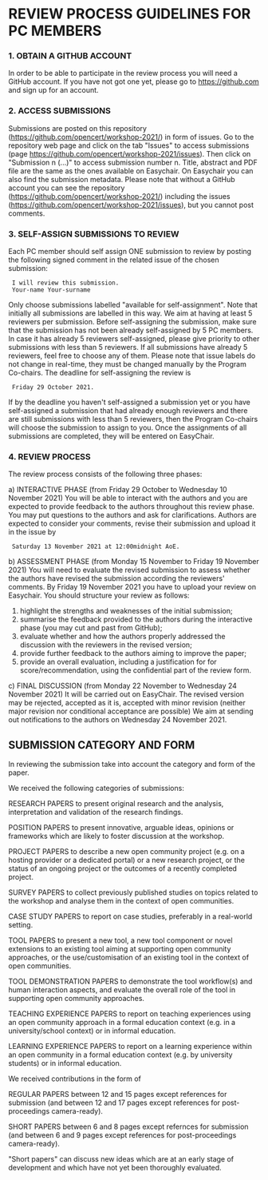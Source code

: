 # REVIEW PROCESS GUIDELINES FOR PC MEMBERS

### 1. OBTAIN A GITHUB ACCOUNT
In order to be able to participate in the review process you will need a GitHub account.
If you have not got one yet, please go to https://github.com and sign up for an account.


### 2. ACCESS SUBMISSIONS
Submissions are posted on this repository (https://github.com/opencert/workshop-2021/) in form of issues.
Go to the repository web page and click on the tab "Issues" to access submissions
(page https://github.com/opencert/workshop-2021/issues).
Then click on "Submission n (...)" to access submission number n. Title, abstract and PDF file are the same
as the ones available on Easychair. On Easychair you can also find the submission metadata.
Please note that without a GitHub account you can see the repository (https://github.com/opencert/workshop-2021/)
including the issues (https://github.com/opencert/workshop-2021/issues), but you cannot post comments.


### 3. SELF-ASSIGN SUBMISSIONS TO REVIEW
Each PC member should self assign ONE submission to review by posting the following signed comment in the related issue
of the chosen submission:

     I will review this submission.
     Your-name Your-surname
     
Only choose submissions labelled "available for self-assignment". Note that initially all submissions are labelled in this way.
We aim at having at least 5 reviewers per submission. Before self-assigning the submission, make sure that the submission has
not been already self-assigned by 5 PC members. In case it has already 5 reviewers self-assigned, please give priority
to other submissions with less than 5 reviewers.
If all submissions have already 5 reviewers, feel free to choose any of them.
Please note that issue labels do not change in real-time, they must be changed manually by the Program Co-chairs.
The deadline for self-assigning the review is

     Friday 29 October 2021.

If by the deadline you haven't self-assigned a submission yet or you have self-assigned a submission that had already
enough reviewers and there are still submissions with less than 5 reviewers, then the Program Co-chairs will choose the
submission to assign to you.
Once the assignments of all submissions are completed, they will be entered on EasyChair.


### 4. REVIEW PROCESS
The review process consists of the following three phases:

a) INTERACTIVE PHASE (from Friday 29 October to Wednesday 10 November 2021)
   You will be able to interact with the authors and you are expected to provide feedback to the authors throughout
   this review phase. You may put questions to the authors and ask for clarifications.
   Authors are expected to consider your comments, revise their submission and upload it in the issue by

     Saturday 13 November 2021 at 12:00midnight AoE.

b) ASSESSMENT PHASE (from Monday 15 November to Friday 19 November 2021)
   You will need to evaluate the revised submission to assess whether the authors have revised the submission according
   the reviewers' comments. By Friday 19 November 2021 you have to upload your review on Easychair.
   You should structure your review as follows:
   1. highlight the strengths and weaknesses of the initial submission;
   1. summarise the feedback provided to the authors during the interactive phase (you may cut and past from GitHub);
   1. evaluate whether and how the authors properly addressed the discussion with the reviewers in the revised version;
   1. provide further feedback to the authors aiming to improve the paper;
   1. provide an overall evaluation, including a justification for for score/recommendation, using the confidential part of the review form.

c) FINAL DISCUSSION (from Monday 22 November to Wednesday 24 November 2021)
   It will be carried out on EasyChair. The revised version may be rejected, accepted as it is, accepted with minor
   revision (neither major revision nor conditional acceptance are possible)
   We aim at sending out notifications to the authors on Wednesday 24 November 2021.
   

## SUBMISSION CATEGORY AND FORM

In reviewing the submission take into account the category and form of the paper.

We received the following categories of submissions:

RESEARCH PAPERS to present original research and the analysis, interpretation and validation of the
research findings.

POSITION PAPERS to present innovative, arguable ideas, opinions or frameworks which are likely
to foster discussion at the workshop.

PROJECT PAPERS to describe a new open community project (e.g. on a hosting provider or a dedicated portal)
or a new research project, or the status of an ongoing project or the outcomes of a recently completed project.

SURVEY PAPERS to collect previously published studies on topics related to the workshop and analyse them
in the context of open communities.

CASE STUDY PAPERS to report on case studies, preferably in a real-world setting.

TOOL PAPERS to present a new tool, a new tool component or novel extensions to an existing tool aiming at supporting open community approaches, or the use/customisation of an existing tool in the context of open communities.

TOOL DEMONSTRATION PAPERS to demonstrate the tool workflow(s) and human interaction aspects, and evaluate the overall role of the tool in supporting open community approaches.

TEACHING EXPERIENCE PAPERS to report on teaching experiences using an open community approach in a formal education context (e.g. in a university/school context) or in informal education.

LEARNING EXPERIENCE PAPERS to report on a learning experience within an open community
in a formal education context (e.g. by university students) or in informal education.

We received contributions in the form of

REGULAR PAPERS between 12 and 15 pages except references for submission (and between 12 and 17 pages except references for post-proceedings camera-ready).

SHORT PAPERS between 6 and 8 pages except refernces for submission (and between 6 and 9 pages except references for post-proceedings camera-ready).

"Short papers" can discuss new ideas which are at an early stage of development and which have not yet been
thoroughly evaluated.



